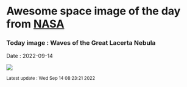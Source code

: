 
# Awesome space image of the day from [NASA](https://api.nasa.gov/)

### Today image : Waves of the Great Lacerta Nebula

Date : 2022-09-14


![](https://apod.nasa.gov/apod/image/2209/GreatLacerta_Ruuth_960.jpg)

<small>Latest update : Wed Sep 14 08:23:21 2022</small>


